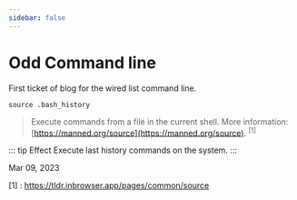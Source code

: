 ```yaml
---
sidebar: false
---
```


# Odd Command line

First ticket of blog for the wired list command line.

``source .bash_history``

> Execute commands from a file in the current shell. More information: [https://manned.org/source](https://manned.org/source). <sup>[1]</sup>


::: tip Effect 
Execute last history commands on the system.
:::

Mar 09, 2023

[1] : https://tldr.inbrowser.app/pages/common/source
